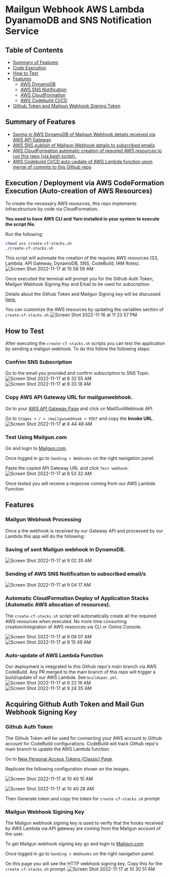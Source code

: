 # Mailgun Webhook AWS Lambda DyanamoDB and SNS Notification Service

## Table of Contents
- [Summary of Features](https://github.com/niccololampa/mailgun-webhook-aws-api-dynamodb-sns/tree/main#summary-of-features)
- [Code Execution](https://github.com/niccololampa/mailgun-webhook-aws-api-dynamodb-sns/tree/main#execution--deployment-via-aws-codeformation-execution-auto-creation-of-aws-resources)
- [How to Test](https://github.com/niccololampa/mailgun-webhook-aws-api-dynamodb-sns/tree/main#how-to-test)
- [Features](https://github.com/niccololampa/mailgun-webhook-aws-api-dynamodb-sns/tree/main#features)
    - [AWS DynamoDB](https://github.com/niccololampa/mailgun-webhook-aws-api-dynamodb-sns/tree/main#saving-of-sent-mailgun-webhook-in-dynamodb) 
    - [AWS SNS Notification](https://github.com/niccololampa/mailgun-webhook-aws-api-dynamodb-sns/tree/main#sending-of-aws-sns-notification-to-subscribed-emails) 
    - [AWS CloudFormation](https://github.com/niccololampa/mailgun-webhook-aws-api-dynamodb-sns/tree/main#automatic-cloudformation-deploy-of-application-stacks-automatic-aws-allocation-of-resources)
    - [AWS Codebuild CI/CD](https://github.com/niccololampa/mailgun-webhook-aws-api-dynamodb-sns/tree/main#auto-update-of-aws-lambda-function) 
- [Github Token and Mailgun Webhook Signing Token](https://github.com/niccololampa/mailgun-webhook-aws-api-dynamodb-sns/blob/feature/README/README.md#acquiring-github-auth-token-and-mail-gun-webhook-signing-key)
    
## Summary of Features 
- [Saving in AWS DynamoDB of Mailgun Webhook details received via AWS API Gateway](https://github.com/niccololampa/mailgun-webhook-aws-api-dynamodb-sns/tree/main#saving-of-sent-mailgun-webhook-in-dynamodb) 
- [AWS SNS publish of Mailgun Webhook details to subscribed emails](https://github.com/niccololampa/mailgun-webhook-aws-api-dynamodb-sns/tree/main#sending-of-aws-sns-notification-to-subscribed-emails) 
- [AWS CloudFormation automatic creation of required AWS resources to run this repo (via bash script).](https://github.com/niccololampa/mailgun-webhook-aws-api-dynamodb-sns/tree/main#automatic-cloudformation-deploy-of-application-stacks-automatic-aws-allocation-of-resources)
- [AWS Codebuild CI/CD auto-update of AWS Lambda function upon merge of commits to this Github repo](https://github.com/niccololampa/mailgun-webhook-aws-api-dynamodb-sns/tree/main#auto-update-of-aws-lambda-function) 

## Execution / Deployment via AWS CodeFormation Execution (Auto-creation of AWS Resources)

To create the necessary AWS resources, this repo implements infracstructure by code via CloudFormation. 

**You need to have AWS CLI and Yarn installed in your system to execute the script file.**

Run the following: 

```bash
chmod u+x create-cf-stacks.sh
./create-cf-stacks.sh
```
This script will automate the creation of the requires AWS resources (S3, Lambda, API Gateway,  DynamoDB, SNS, CodeBuild, IAM Roles).
![Screen Shot 2022-11-17 at 10 58 59 AM](https://user-images.githubusercontent.com/37615906/202344191-62be4497-09e0-4881-8762-daa390ac0c74.png)

Once executed the terminal will prompt you for the Github Auth Token, Mailgun Webhook Signing Key and Email to be used for subscription.

Details about the Github Token and Mailgun Signing key will be discussed [here.](https://github.com/niccololampa/mailgun-webhook-aws-api-dynamodb-sns/blob/feature/README/README.md#acquiring-github-auth-token-and-mail-gun-webhook-signing-key)

You can customize the AWS resources by updating the variables section of `create-sf-stacks.sh` 
![Screen Shot 2022-11-16 at 11 23 57 PM](https://user-images.githubusercontent.com/37615906/202223528-16961e42-49a2-4586-8fe9-5a2d7507fedf.png)

## How to Test 

After executing the `create-cf-stacks.sh` scripts you can test the application by sending a mailgun webhook. To do this follow the following steps: 

### Confrim SNS Subscription

 Go to the email you provided and confirm subscription to SNS Topic.
![Screen Shot 2022-11-17 at 8 32 55 AM](https://user-images.githubusercontent.com/37615906/202324956-83db592a-e686-45ed-939e-9570c37bbf61.png)
![Screen Shot 2022-11-17 at 8 33 18 AM](https://user-images.githubusercontent.com/37615906/202324969-80712c0f-5c2f-4bf1-9999-793abb099607.png)

### Copy AWS API Gateway URL for mailgunwebhook.

Go to your [AWS API Gateway Page](https://ap-southeast-1.console.aws.amazon.com/apigateway/) and click on MailGunWebhook API.

Go to `Stages > / > /mailgunwebhook > POST` and copy the **Invoke URL**. 
![Screen Shot 2022-11-17 at 8 44 48 AM](https://user-images.githubusercontent.com/37615906/202326368-306c26c0-3e6c-474b-b5b7-d161f94c633e.png)


### Test Using Mailgun.com
Go and login to [Mailgun.com](https://login.mailgun.com/login/).

Once logged in go to `Sending > Webhooks` on the right navigation panel.

Paste the copied API Gateway URL and click `Test webhook`.
![Screen Shot 2022-11-17 at 8 53 32 AM](https://user-images.githubusercontent.com/37615906/202327394-102fdd42-bb7b-4b44-ad36-2022bdf71aa9.png)

Once tested you will receive a response coming from our AWS Lambda Function. 


## Features
### Mailgun Webhook Processing 
Once a the webhook is received by our Gateway API and processed by our Lambda this app will do the following: 

### Saving of sent Mailgun webhook in DynamoDB. 
![Screen Shot 2022-11-17 at 9 02 35 AM](https://user-images.githubusercontent.com/37615906/202328549-926cb3d6-3058-430a-b0a9-a833499b03e2.png)

### Sending of AWS SNS Notification to subscribed email/s
![Screen Shot 2022-11-17 at 9 04 17 AM](https://user-images.githubusercontent.com/37615906/202328720-cd9d3d4e-09cd-4339-9fe1-cc1d9aaa4615.png)


### Automatic CloudFormation Deploy of Application Stacks (Automatic AWS allocation of resources). 

The `create-cf-stacks.sh` script will automatically create all the required AWS resources when executed. No more time consuming creation/integration of AWS resources via CLI or Online Console. 

![Screen Shot 2022-11-17 at 9 09 07 AM](https://user-images.githubusercontent.com/37615906/202329455-dfcabe56-5063-4413-8933-73999002a3be.png)
![Screen Shot 2022-11-17 at 9 15 49 AM](https://user-images.githubusercontent.com/37615906/202330083-f326fcba-e273-4ea0-900a-1e021d78c9d2.png)

### Auto-update of AWS Lambda Function 

Our deployment is integrated to this Github repo's main branch via AWS CodeBuild. Any PR merged to the main branch of this repo will trigger a build/update of our AWS Lambda. See `buildspec.yml`. 
![Screen Shot 2022-11-17 at 9 22 16 AM](https://user-images.githubusercontent.com/37615906/202330907-d10ab24b-0f13-4fa0-a3a8-962a54cac90f.png)
![Screen Shot 2022-11-17 at 9 24 35 AM](https://user-images.githubusercontent.com/37615906/202331108-b29a2bfa-9004-4cac-b4c6-e56c0cd661b1.png)

## Acquiring Github Auth Token and Mail Gun Webhook Signing Key

### Github Auth Token

The Github Token will be used for connecting your AWS account to Github account for CodeBuild configurations. CodeBuild will track Github repo's main branch to update the AWS Lambda function.

Go to [New Personal Access Tokens (Classic) Page](https://github.com/settings/tokens/new).

Replicate the following configuration shown on the images. 

![Screen Shot 2022-11-17 at 10 40 10 AM](https://user-images.githubusercontent.com/37615906/202341525-ac212caa-4471-4d13-8343-ac7307837478.png)

![Screen Shot 2022-11-17 at 10 40 28 AM](https://user-images.githubusercontent.com/37615906/202341538-1fcbc605-bdee-44fd-bd69-a865060cfe77.png)

Then Generate token and copy the token for  `create-cf-stacks.sh` prompt. 

### Mailgun Webhook Sigining Key
The Mailgun webhook signing key is used to verify that the hooks received by AWS Lambda via API gateway are coming from the Mailgun account of the user. 

To get Mailgun webhook signing key go and login to [Mailgun.com](https://login.mailgun.com/login/).

Once logged in go to `Sending > Webhooks` on the right navigation panel.

On this page you will see the HTTP webhook signing key. Copy this for the `create-cf-stacks.sh` prompt. 
![Screen Shot 2022-11-17 at 10 30 51 AM](https://user-images.githubusercontent.com/37615906/202340248-66c1e928-ae95-42b1-94ad-ca03f0af0c67.png)









